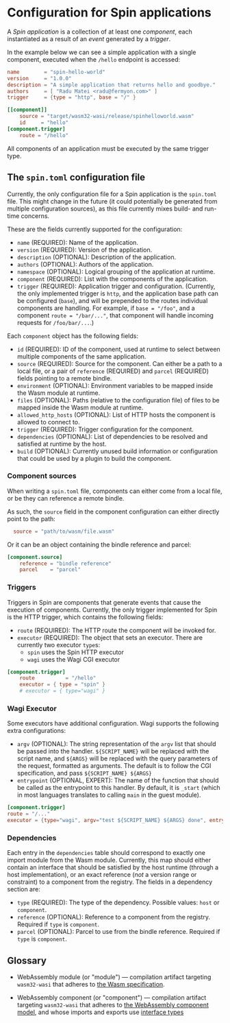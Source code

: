 # Configuration for Spin applications

A _Spin application_ is a collection of at least one _component_, each
instantiated as a result of an _event_ generated by a _trigger_.

In the example below we can see a simple application with a single component,
executed when the `/hello` endpoint is accessed:

```toml
name        = "spin-hello-world"
version     = "1.0.0"
description = "A simple application that returns hello and goodbye."
authors     = [ "Radu Matei <radu@fermyon.com>" ]
trigger     = {type = "http", base = "/" }

[[component]]
    source = "target/wasm32-wasi/release/spinhelloworld.wasm"
    id     = "hello"
[component.trigger]
    route = "/hello"
```

All components of an application must be executed by the same trigger type.

## The `spin.toml` configuration file

Currently, the only configuration file for a Spin application is the `spin.toml`
file. This might change in the future (it could potentially be generated from
multiple configuration sources), as this file currently mixes build- and
run-time concerns.

These are the fields currently supported for the configuration:

- `name` (REQUIRED): Name of the application.
- `version` (REQUIRED): Version of the application.
- `description` (OPTIONAL): Description of the application.
- `authors` (OPTIONAL): Authors of the application.
- `namespace` (OPTIONAL): Logical grouping of the application at runtime.
- `component` (REQUIRED): List with the components of the application.
- `trigger` (REQUIRED): Application trigger and configuration. (Currently, the
  only implemented trigger is `http`, and the application base path can be
  configured (`base`), and will be prepended to the routes individual components
  are handling. For example, if `base = "/foo"`, and a component
  `route = "/bar/..."`, that component will handle incoming requests for
  `/foo/bar/...`.)

Each `component` object has the following fields:

- `id` (REQUIRED): ID of the component, used at runtime to select between
  multiple components of the same application.
- `source` (REQUIRED): Source for the component. Can either be a path to a local
  file, or a pair of `reference` (REQUIRED) and `parcel` (REQUIRED) fields
  pointing to a remote bindle.
- `environment` (OPTIONAL): Environment variables to be mapped inside the Wasm
  module at runtime.
- `files` (OPTIONAL): Paths (relative to the configuration file) of files to be
  mapped inside the Wasm module at runtime.
- `allowed_http_hosts` (OPTIONAL): List of HTTP hosts the component is allowed
  to connect to.
- `trigger` (REQUIRED): Trigger configuration for the component.
- `dependencies` (OPTIONAL): List of dependencies to be resolved and satisfied
  at runtime by the host.
- `build` (OPTIONAL): Currently unused build information or configuration that
  could be used by a plugin to build the component.

### Component sources

When writing a `spin.toml` file, components can either come from a local file,
or be they can reference a remote bindle.

As such, the `source` field in the component configuration can either directly
point to the path:

```toml
  source = "path/to/wasm/file.wasm"
```

Or it can be an object containing the bindle reference and parcel:

```toml
[component.source]
    reference = "bindle reference"
    parcel    = "parcel"
```

### Triggers

Triggers in Spin are components that generate events that cause the execution of
components. Currently, the only trigger implemented for Spin is the HTTP
trigger, which contains the following fields:

- `route` (REQUIRED): The HTTP route the component will be invoked for.
- `executor` (REQUIRED): The object that sets an executor. There are currently two executor `type`s:
  - `spin` uses the Spin HTTP executor
  - `wagi` uses the Wagi CGI executor



```toml
[component.trigger]
    route          = "/hello"
    executor = { type = "spin" }
    # executor = { type="wagi" }
```

### Wagi Executor

Some executors have additional configuration. Wagi supports the following extra configurations:

- `argv` (OPTIONAL): The string representation of the `argv` list that should be passed into the handler. `${SCRIPT_NAME}` will be replaced with the script name, and `${ARGS}` will be replaced with the query parameters of the request, formatted as arguments. The default is to follow the CGI specification, and pass `${SCRIPT_NAME} ${ARGS}`
- `entrypoint` (OPTIONAL, EXPERT): The name of the function that should be called as the entrypoint to this handler. By default, it is `_start` (which in most languages translates to calling `main` in the guest module).

```toml
[component.trigger]
route = "/..."
executor = {type="wagi", argv="test ${SCRIPT_NAME} ${ARGS} done", entrypoint="_start"}
```

### Dependencies

Each entry in the `dependencies` table should correspond to exactly one import
module from the Wasm module. Currently, this map should either contain an
interface that should be satisfied by the host runtime (through a host
implementation), or an exact reference (_not_ a version range or constraint) to
a component from the registry. The fields in a dependency section are:

- `type` (REQUIRED): The type of the dependency. Possible values: `host` or
  `component`.
- `reference` (OPTIONAL): Reference to a component from the registry. Required
  if `type` is `component`.
- `parcel` (OPTIONAL): Parcel to use from the bindle reference. Required if
  `type` is `component`.

## Glossary

- WebAssembly module (or "module") — compilation artifact targeting
  `wasm32-wasi` that adheres to
  [the Wasm specification](https://webassembly.org/specs/).

- WebAssembly component (or "component") — compilation artifact targeting
  `wasm32-wasi` that adheres to
  [the WebAssembly component model](https://github.com/WebAssembly/component-model/blob/main/design/high-level/Goals.md),
  and whose imports and exports use
  [interface types](https://github.com/WebAssembly/interface-types)
